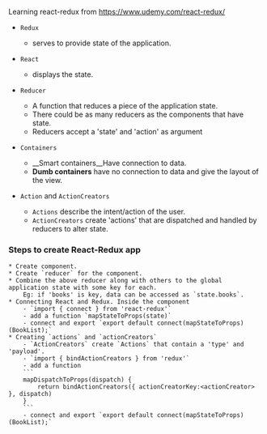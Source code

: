 Learning react-redux from https://www.udemy.com/react-redux/


* `Redux`
	- serves to provide state of the application.

* `React`
	- displays the state.

* `Reducer` 
	- A function that reduces a piece of the application state.
	- There could be as many reducers as the components that have state.
	- Reducers accept a 'state' and 'action' as argument

* `Containers`
	- __Smart containers__Have connection to data.
	- __Dumb containers__ have no connection to data and give the layout of the view.

* `Action` and `ActionCreators`
	- `Actions` describe the intent/action of the user.
	- `ActionCreators` create 'actions' that are dispatched and handled by reducers to alter state.




### Steps to create React-Redux app
	* Create component.
	* Create `reducer` for the component.
	* Combine the above reducer along with others to the global application state with some key for each. 
		Eg: if 'books' is key, data can be accessed as `state.books`.
	* Connecting React and Redux. Inside the component
		- `import { connect } from 'react-redux'`
		- add a function `mapStateToProps(state)`
		- connect and export `export default connect(mapStateToProps)(BookList);`
	* Creating `actions` and `actionCreators`
		- `ActionCreators` create `Actions` that contain a 'type' and 'payload'.
		- `import { bindActionCreators } from 'redux'`
		- add a function 
		```
		mapDispatchToProps(dispatch) {
			return bindActionCreators({ actionCreatorKey:<actionCreator> }, dispatch)
		}
		```
		- connect and export `export default connect(mapStateToProps)(BookList);`